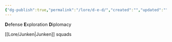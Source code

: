 ```yaml
---
{"dg-publish":true,"permalink":"/lore/d-e-d/","created":"","updated":""}
---
```



**D**efense **E**xploration **D**iplomacy

[[Lore/Junken\|Junken]] squads 